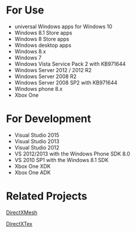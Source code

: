 # For Use
* universal Windows apps for Windows 10
* Windows 8.1 Store apps
* Windows 8 Store apps
* Windows desktop apps
* Windows 8.x
* Windows 7
* Windows Vista Service Pack 2 with KB971644 
* Windows Server 2012 / 2012 R2
* Windows Server 2008 R2
* Windows Server 2008 SP2 with KB971644
* Windows phone 8.x
* Xbox One

# For Development
* Visual Studio 2015
* Visual Studio 2013
* Visual Studio 2012
* VS 2012/2013 with the Windows Phone SDK 8.0
* VS 2010 SP1 with the Windows 8.1 SDK
* Xbox One XDK
* Xbox One ADK

# Related Projects

[DirectXMesh](https://github.com/Microsoft/DirectXMesh)

[DirectXTex](https://github.com/Microsoft/DirectXTex)